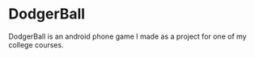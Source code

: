 # DodgerBall
DodgerBall is an android phone game I made as a project for one of my college courses. 
